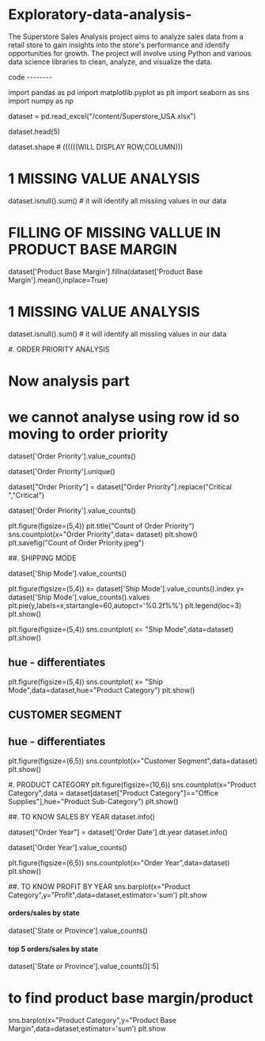 # Exploratory-data-analysis-
The Superstore Sales Analysis project aims to analyze sales data from a retail store to gain insights into the store's performance and identify opportunities for growth. The project will involve using Python and various data science libraries to clean, analyze, and visualize the data.


code --------



import pandas as pd
import matplotlib.pyplot as plt
import seaborn as sns
import numpy as np

dataset = pd.read_excel("/content/Superstore_USA.xlsx")

dataset.head(5)

dataset.shape  # ((((((WILL DISPLAY ROW,COLUMN)))



# 1  MISSING VALUE ANALYSIS
dataset.isnull().sum()  # it will identify all missiing values in our data

# FILLING OF MISSING VALLUE IN PRODUCT BASE MARGIN
dataset['Product Base Margin'].fillna(dataset['Product Base Margin'].mean(),inplace=True)

# 1  MISSING VALUE ANALYSIS
dataset.isnull().sum()  # it will identify all missiing values in our data



#.  ORDER PRIORITY ANALYSIS
# Now analysis part
# we cannot analyse using row id so moving to order priority
dataset['Order Priority'].value_counts()

dataset['Order Priority'].unique()

dataset["Order Priority"] = dataset["Order Priority"].replace("Critical ","Critical")

dataset['Order Priority'].value_counts()

plt.figure(figsize=(5,4))
plt.title("Count of Order Priority")
sns.countplot(x="Order Priority",data= dataset)
plt.show()
plt.savefig("Count of Order Priority.jpeg")


##. SHIPPING MODE



dataset['Ship Mode'].value_counts()

plt.figure(figsize=(5,4))
x= dataset['Ship Mode'].value_counts().index
y= dataset['Ship Mode'].value_counts().values
plt.pie(y,labels=x,startangle=60,autopct='%0.2f%%')
plt.legend(loc=3)
plt.show()

plt.figure(figsize=(5,4))
  sns.countplot( x= "Ship Mode",data=dataset)
  plt.show()

## hue - differentiates
  plt.figure(figsize=(5,4))
  sns.countplot( x= "Ship Mode",data=dataset,hue="Product Category")
  plt.show()

## CUSTOMER SEGMENT

## hue - differentiates
plt.figure(figsize=(6,5))
sns.countplot(x="Customer Segment",data=dataset)
plt.show()

#. PRODUCT CATEGORY
plt.figure(figsize=(10,6))
sns.countplot(x="Product Category",data = dataset[dataset["Product Category"]=="Office Supplies"],hue="Product Sub-Category")
plt.show()

##. TO KNOW SALES BY YEAR
dataset.info()

dataset["Order Year"] = dataset['Order Date'].dt.year
dataset.info()

dataset['Order Year'].value_counts()

plt.figure(figsize=(6,5))
sns.countplot(x="Order Year",data=dataset)
plt.show()

##. TO KNOW PROFIT BY YEAR
sns.barplot(x="Product Category",y="Profit",data=dataset,estimator='sum')
plt.show

#### orders/sales  by state
dataset['State or Province'].value_counts()

#### top 5 orders/sales  by state
dataset['State or Province'].value_counts()[:5]

# to find product base margin/product

sns.barplot(x="Product Category",y="Product Base Margin",data=dataset,estimator='sum')
plt.show

